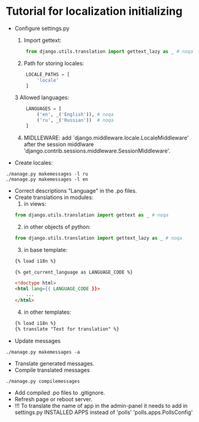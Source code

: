 # Tutorial for localization initializing

* Configure settings.py
    1. Import gettext:
    ```python
        from django.utils.translation import gettext_lazy as _ # noqa
    ```
    2. Path for storing locales:
    ```python
        LOCALE_PATHS = [
            'locale'
        ]
    ```
    3 Allowed languages:
    ```python
        LANGUAGES = [
            ('en', _('English')), # noqa
            ('ru', _('Russian'))  # noqa  
        ] 
    ```
    4. MIDLLEWARE:
       add `django.middleware.locale.LocaleMiddleware' after 
       the session middlware 'django.contrib.sessions.middleware.SessionMiddleware'. 

* Create locales:
```shell
./manage.py makemessages -l ru
./manage.py makemessages -l en

```
* Correct descriptions "Language" in the .po files.
* Create translations in modules:
    1. in views:
    ```python
    from django.utils.translation import gettext as _ # noqa
    ``` 
    2. in other objects of python:
    ```python
    from django.utils.translation import gettext_lazy as _ # noqa
    ```
    3. in base template:
    ```html
    {% load i18n %}
    
    {% get_current_language as LANGUAGE_CODE %}    
    
    <!doctype html>
    <html lang={{ LANGUAGE_CODE }}>
        ...
    </html>
    ```
    4. in other templates:
    ```html
    {% load i18n %}
    {% translate "Text for translation" %}
    ```
* Update messages
```shell
./manage.py makemessages -a
```
* Translate generated messages.
* Compile translated messages
```shell
./manage.py compilemessages
```
* Add compiled .po files to .gitignore.
* Refresh page or reboot server.
* !!! To translate the name of app in the admin-panel it needs
to add in settings.py INSTALLED APPS instead of 'polls'
'polls.apps.PollsConfig'
